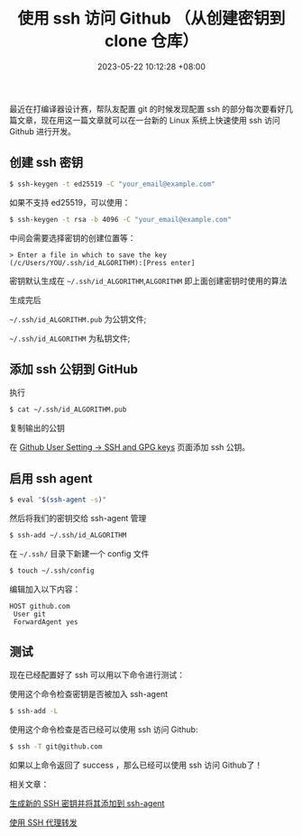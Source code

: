 ﻿---
title: 使用 ssh 访问 Github （从创建密钥到 clone 仓库）
date: 2023-05-22 10:12:28 +08:00
categories:
- Tip
tags: 
- Git
- Github
- ssh
---


最近在打编译器设计赛，帮队友配置 git 的时候发现配置 ssh 的部分每次要看好几篇文章，现在用这一篇文章就可以在一台新的 Linux 系统上快速使用 ssh 访问 Github 进行开发。

## 创建 ssh 密钥

```sh
$ ssh-keygen -t ed25519 -C "your_email@example.com"
```

如果不支持 ed25519，可以使用：

```sh
$ ssh-keygen -t rsa -b 4096 -C "your_email@example.com"
```

中间会需要选择密钥的创建位置等：

```text
> Enter a file in which to save the key (/c/Users/YOU/.ssh/id_ALGORITHM):[Press enter]
```

密钥默认生成在 `~/.ssh/id_ALGORITHM`,`ALGORITHM` 即上面创建密钥时使用的算法

生成完后

`~/.ssh/id_ALGORITHM.pub` 为公钥文件;

`~/.ssh/id_ALGORITHM` 为私钥文件;

## 添加 ssh 公钥到 GitHub

执行

```sh
$ cat ~/.ssh/id_ALGORITHM.pub
```

复制输出的公钥

在 [Github User Setting -> SSH and GPG keys](https://github.com/settings/keys) 页面添加 ssh 公钥。

## 启用 ssh agent

```sh
$ eval "$(ssh-agent -s)"
```

然后将我们的密钥交给 ssh-agent 管理

```sh
$ ssh-add ~/.ssh/id_ALGORITHM
```

在 `~/.ssh/` 目录下新建一个 config 文件

```sh
$ touch ~/.ssh/config
```

编辑加入以下内容：

```
HOST github.com
 User git
 ForwardAgent yes
```

## 测试

现在已经配置好了 ssh 可以用以下命令进行测试：

使用这个命令检查密钥是否被加入 ssh-agent

```sh
$ ssh-add -L
```

使用这个命令检查是否已经可以使用 ssh 访问 Github:

```sh
$ ssh -T git@github.com
```

如果以上命令返回了 success ，那么已经可以使用 ssh 访问 Github了！

相关文章：

[生成新的 SSH 密钥并将其添加到 ssh-agent](https://docs.github.com/zh/authentication/connecting-to-github-with-ssh/generating-a-new-ssh-key-and-adding-it-to-the-ssh-agent)

[使用 SSH 代理转发](https://docs.github.com/zh/authentication/connecting-to-github-with-ssh/using-ssh-agent-forwarding)
